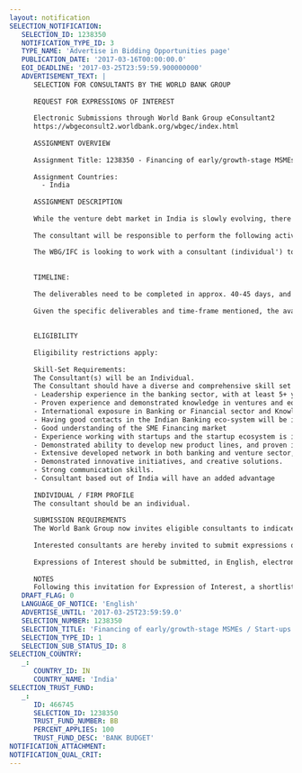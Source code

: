 ```yaml
---
layout: notification
SELECTION_NOTIFICATION: 
   SELECTION_ID: 1238350
   NOTIFICATION_TYPE_ID: 3
   TYPE_NAME: 'Advertise in Bidding Opportunities page'
   PUBLICATION_DATE: '2017-03-16T00:00:00.0'
   EOI_DEADLINE: '2017-03-25T23:59:59.900000000'
   ADVERTISEMENT_TEXT: |
      SELECTION FOR CONSULTANTS BY THE WORLD BANK GROUP
      
      REQUEST FOR EXPRESSIONS OF INTEREST
      
      Electronic Submissions through World Bank Group eConsultant2
      https://wbgeconsult2.worldbank.org/wbgec/index.html
      
      ASSIGNMENT OVERVIEW
      
      Assignment Title: 1238350 - Financing of early/growth-stage MSMEs / Start-ups  Deep-dive case studies & Developing a detailed business/financial model
      
      Assignment Countries:
        - India
      
      ASSIGNMENT DESCRIPTION
      
      While the venture debt market in India is slowly evolving, there are not too many FIs who have started looking at this space seriously. In addition to few Venture Funds, and a recent focus from some FIs, it is envisaged that more commercial banks can devise newer products such as venture debt on the lines of SIDBIs Startup Assistance Scheme (SAS) which aims to target early-stage MSMEs with a vintage of 1-5 years.
        
      The consultant will be responsible to perform the following activities in two Components as described below, with Component 1 resulting in establishing whether there exists a strong business model that could be viable and defining its broad parameters, and Component 2 comprising the theoretical business model and linked scenario analysis.
      
      The WBG/IFC is looking to work with a consultant (individual') to support on specific activities.
      
      
      TIMELINE:
      
      The deliverables need to be completed in approx. 40-45 days, and the contract will be from 1st April 2017 to 10th June 2017. The expected deliverables (final) should be submitted by End-May 2017.
      
      Given the specific deliverables and time-frame mentioned, the availability of the Consultant to be largely focused on the Project deliverables will be key.
      
      
      ELIGIBILITY
      
      Eligibility restrictions apply:
      
      Skill-Set Requirements:
      The Consultant(s) will be an Individual.
      The Consultant should have a diverse and comprehensive skill set including at a minimum:
      - Leadership experience in the banking sector, with at least 5+ years in management positions.
      - Proven experience and demonstrated knowledge in ventures and equity as well as banking.
      - International exposure in Banking or Financial sector and Knowledge and understanding of Development Banking processes and institution policy, Equity/ Mizanine/Venture Funding would be highly valued
      - Having good contacts in the Indian Banking eco-system will be important; and will be an added advantage
      - Good understanding of the SME Financing market
      - Experience working with startups and the startup ecosystem is important.
      - Demonstrated ability to develop new product lines, and proven implementation track record.
      - Extensive developed network in both banking and venture sector, as well as the startup ecosystem.
      - Demonstrated innovative initiatives, and creative solutions.
      - Strong communication skills.
      - Consultant based out of India will have an added advantage
      
      INDIVIDUAL / FIRM PROFILE
      The consultant should be an individual. 
      
      SUBMISSION REQUIREMENTS
      The World Bank Group now invites eligible consultants to indicate their interest in providing the services.  Interested consultants must provide information indicating that they are qualified to perform the services (brochures, description of similar assignments, experience in similar conditions, availability of appropriate skills among staff, etc.).  Please note that the total size of all attachments should be less than 5MB.  
      
      Interested consultants are hereby invited to submit expressions of interest.
      
      Expressions of Interest should be submitted, in English, electronically through World Bank Group eConsultant2 (https://wbgeconsult2.worldbank.org/wbgec/index.html)
      
      NOTES
      Following this invitation for Expression of Interest, a shortlist of qualified firms will be formally invited to submit proposals.  Shortlisting and selection will be subject to the availability of funding.
   DRAFT_FLAG: 0
   LANGUAGE_OF_NOTICE: 'English'
   ADVERTISE_UNTIL: '2017-03-25T23:59:59.0'
   SELECTION_NUMBER: 1238350
   SELECTION_TITLE: 'Financing of early/growth-stage MSMEs / Start-ups  Deep-dive case studies & Developing a detailed business/financial model'
   SELECTION_TYPE_ID: 1
   SELECTION_SUB_STATUS_ID: 8
SELECTION_COUNTRY: 
   _: 
      COUNTRY_ID: IN
      COUNTRY_NAME: 'India'
SELECTION_TRUST_FUND: 
   _: 
      ID: 466745
      SELECTION_ID: 1238350
      TRUST_FUND_NUMBER: BB
      PERCENT_APPLIES: 100
      TRUST_FUND_DESC: 'BANK BUDGET'
NOTIFICATION_ATTACHMENT: 
NOTIFICATION_QUAL_CRIT: 
---
```

